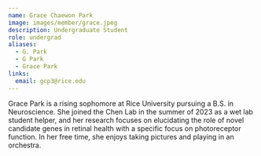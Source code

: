 ```yaml
---
name: Grace Chaewon Park
image: images/member/grace.jpeg
description: Undergraduate Student
role: undergrad
aliases:
  - G. Park
  - G Park
  - Grace Park
links:
  email: gcp3@rice.edu
---
```


Grace Park is a rising sophomore at Rice University pursuing a B.S. in Neuroscience. She joined the Chen Lab in the summer of 2023 as a wet lab student helper, and her research focuses on elucidating the role of novel candidate genes in retinal health with a specific focus on photoreceptor function. In her free time, she enjoys taking pictures and playing in an orchestra.
